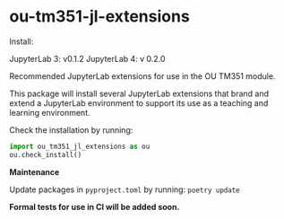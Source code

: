 # ou-tm351-jl-extensions

Install:

JupyterLab 3: v0.1.2
JupyterLab 4: v 0.2.0

Recommended JupyterLab extensions for use in the OU TM351 module.

This package will install several JupyterLab extensions that brand and extend a JupyterLab environment to support its use as a teaching and learning environment.

Check the installation by running:


```python
import ou_tm351_jl_extensions as ou
ou.check_install()
```

__Maintenance__

Update packages in `pyproject.toml` by running: `poetry update`

__Formal tests for use in CI will be added soon.__